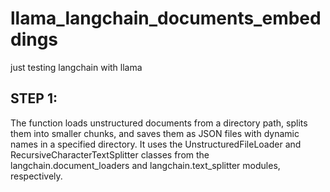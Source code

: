 # llama_langchain_documents_embeddings
just testing langchain with llama

## STEP 1:
  The function loads unstructured documents from a directory path, 
  splits them into smaller chunks, and saves them as JSON files with dynamic names in a specified directory. 
  It uses the UnstructuredFileLoader and RecursiveCharacterTextSplitter classes from the langchain.document_loaders 
  and langchain.text_splitter modules, respectively.
  
